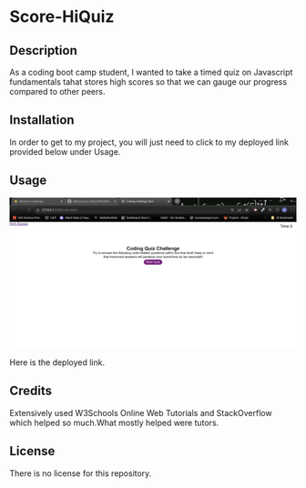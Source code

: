 # Score-HiQuiz

## Description
As a coding boot camp student, I wanted to take a timed quiz on Javascript fundamentals tahat stores high scores so that we can gauge our progress compared to other peers.

## Installation

In order to get to my project, you will just need to click to my deployed link provided below under Usage.

## Usage
![readme](./assets/Coding%20challnege%20Quiz%20-%20Google%20Chrome%2011_26_2023%202_52_41%20AM.png)


Here is the deployed link.


## Credits

Extensively used W3Schools Online Web Tutorials and StackOverflow which helped so much.What mostly helped were tutors.
## License

There is no license for this repository.
